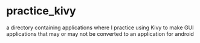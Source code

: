 # practice_kivy
a directory containing applications where I practice using Kivy to make GUI applications that may or may not be converted to an application for android
